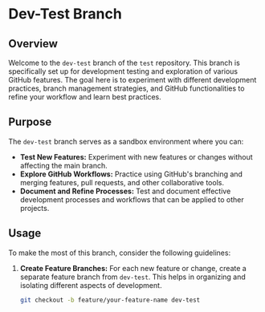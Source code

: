 # Dev-Test Branch

## Overview

Welcome to the `dev-test` branch of the `test` repository. This branch is specifically set up for development testing and exploration of various GitHub features. The goal here is to experiment with different development practices, branch management strategies, and GitHub functionalities to refine your workflow and learn best practices.

## Purpose

The `dev-test` branch serves as a sandbox environment where you can:

- **Test New Features:** Experiment with new features or changes without affecting the main branch.
- **Explore GitHub Workflows:** Practice using GitHub's branching and merging features, pull requests, and other collaborative tools.
- **Document and Refine Processes:** Test and document effective development processes and workflows that can be applied to other projects.

## Usage

To make the most of this branch, consider the following guidelines:

1. **Create Feature Branches:** For each new feature or change, create a separate feature branch from `dev-test`. This helps in organizing and isolating different aspects of development.
   
   ```bash
   git checkout -b feature/your-feature-name dev-test
